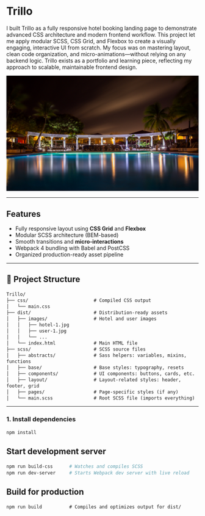 # Trillo

I built Trillo as a fully responsive hotel booking landing page to demonstrate advanced CSS architecture and modern frontend workflow. This project let me apply modular SCSS, CSS Grid, and Flexbox to create a visually engaging, interactive UI from scratch. My focus was on mastering layout, clean code organization, and micro-animations—without relying on any backend logic. Trillo exists as a portfolio and learning piece, reflecting my approach to scalable, maintainable frontend design.

![Trillo Preview](./dist/images/hotel-1.jpg) <!-- Replace with your uploaded GIF if desired -->

---

## Features

- Fully responsive layout using **CSS Grid** and **Flexbox**
- Modular SCSS architecture (BEM-based)
- Smooth transitions and **micro-interactions**
- Webpack 4 bundling with Babel and PostCSS
- Organized production-ready asset pipeline

---

## 📁 Project Structure

```
Trillo/
├── css/                        # Compiled CSS output
│   └── main.css
├── dist/                       # Distribution-ready assets
│   ├── images/                 # Hotel and user images
│   │   ├── hotel-1.jpg
│   │   ├── user-1.jpg
│   │   └── ...
│   └── index.html              # Main HTML file
├── scss/                       # SCSS source files
│   ├── abstracts/              # Sass helpers: variables, mixins, functions
│   ├── base/                   # Base styles: typography, resets
│   ├── components/             # UI components: buttons, cards, etc.
│   ├── layout/                 # Layout-related styles: header, footer, grid
│   ├── pages/                  # Page-specific styles (if any)
│   └── main.scss               # Root SCSS file (imports everything)
```

---

### 1. Install dependencies
```bash
npm install
```

## Start development server

```bash
npm run build-css      # Watches and compiles SCSS
npm run dev-server     # Starts Webpack dev server with live reload
```

## Build for production
`npm run build          # Compiles and optimizes output for dist/`
